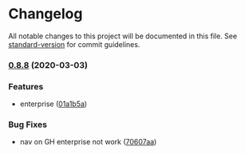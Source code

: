 # Changelog

All notable changes to this project will be documented in this file. See [standard-version](https://github.com/conventional-changelog/standard-version) for commit guidelines.

### [0.8.8](https://github.com/Soontao/Gitako/compare/v0.8.7...v0.8.8) (2020-03-03)


### Features

* enterprise ([01a1b5a](https://github.com/Soontao/Gitako/commit/01a1b5af042300e13a273e70c6096e3147221f2e))


### Bug Fixes

* nav on GH enterprise not work ([70607aa](https://github.com/Soontao/Gitako/commit/70607aabd5ba9cf35d60ffbad6be2866e7fd4d06))
